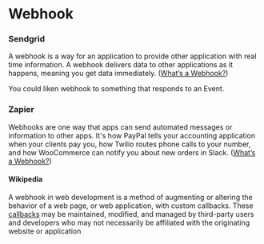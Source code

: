 # Webhook

### Sendgrid
A webhook is a way for an application to provide other application with real time information. A webhook delivers data to other applications as it happens, meaning you get data immediately. ([What’s a Webhook?](https://sendgrid.com/blog/whats-webhook/))

You could liken webhook to something that responds to an Event.

### Zapier
Webhooks are one way that apps can send automated messages or information to other apps. It's how PayPal tells your accounting application when your clients pay you, how Twilio routes phone calls to your number, and how WooCommerce can notify you about new orders in Slack. ([What’s a Webhook?](https://zapier.com/blog/what-are-webhooks/))


#### Wikipedia
A webhook in web development is a method of augmenting or altering the behavior of a web page, or web application, with custom callbacks. These [callbacks](https://github.com/Stephvan/TechDictionary/blob/master/C/Callbacks.md) may be maintained, modified, and managed by third-party users and developers who may not necessarily be affiliated with the originating website or application
